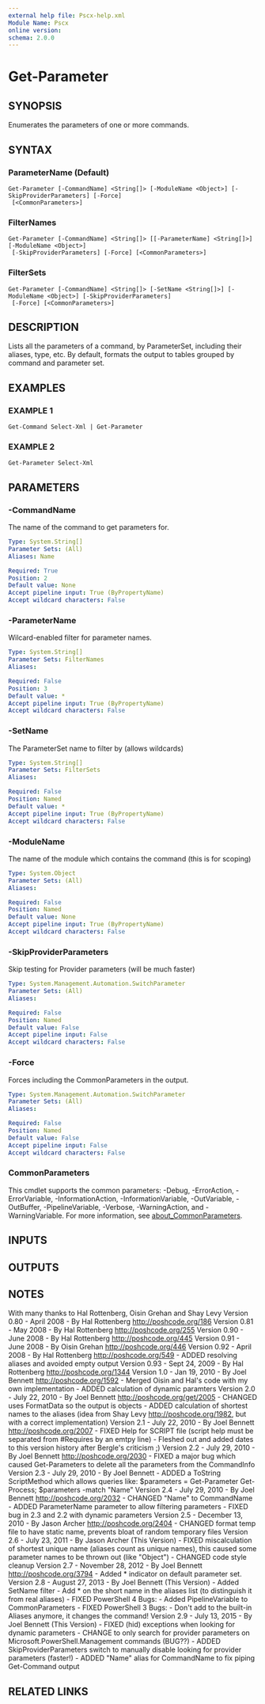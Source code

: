 ```yaml
---
external help file: Pscx-help.xml
Module Name: Pscx
online version:
schema: 2.0.0
---
```


# Get-Parameter

## SYNOPSIS
Enumerates the parameters of one or more commands.

## SYNTAX

### ParameterName (Default)
```
Get-Parameter [-CommandName] <String[]> [-ModuleName <Object>] [-SkipProviderParameters] [-Force]
 [<CommonParameters>]
```

### FilterNames
```
Get-Parameter [-CommandName] <String[]> [[-ParameterName] <String[]>] [-ModuleName <Object>]
 [-SkipProviderParameters] [-Force] [<CommonParameters>]
```

### FilterSets
```
Get-Parameter [-CommandName] <String[]> [-SetName <String[]>] [-ModuleName <Object>] [-SkipProviderParameters]
 [-Force] [<CommonParameters>]
```

## DESCRIPTION
Lists all the parameters of a command, by ParameterSet, including their aliases, type, etc.
By default, formats the output to tables grouped by command and parameter set.

## EXAMPLES

### EXAMPLE 1
```
Get-Command Select-Xml | Get-Parameter
```

### EXAMPLE 2
```
Get-Parameter Select-Xml
```

## PARAMETERS

### -CommandName
The name of the command to get parameters for.

```yaml
Type: System.String[]
Parameter Sets: (All)
Aliases: Name

Required: True
Position: 2
Default value: None
Accept pipeline input: True (ByPropertyName)
Accept wildcard characters: False
```

### -ParameterName
Wilcard-enabled filter for parameter names.

```yaml
Type: System.String[]
Parameter Sets: FilterNames
Aliases:

Required: False
Position: 3
Default value: *
Accept pipeline input: True (ByPropertyName)
Accept wildcard characters: False
```

### -SetName
The ParameterSet name to filter by (allows wildcards)

```yaml
Type: System.String[]
Parameter Sets: FilterSets
Aliases:

Required: False
Position: Named
Default value: *
Accept pipeline input: True (ByPropertyName)
Accept wildcard characters: False
```

### -ModuleName
The name of the module which contains the command (this is for scoping)

```yaml
Type: System.Object
Parameter Sets: (All)
Aliases:

Required: False
Position: Named
Default value: None
Accept pipeline input: True (ByPropertyName)
Accept wildcard characters: False
```

### -SkipProviderParameters
Skip testing for Provider parameters (will be much faster)

```yaml
Type: System.Management.Automation.SwitchParameter
Parameter Sets: (All)
Aliases:

Required: False
Position: Named
Default value: False
Accept pipeline input: False
Accept wildcard characters: False
```

### -Force
Forces including the CommonParameters in the output.

```yaml
Type: System.Management.Automation.SwitchParameter
Parameter Sets: (All)
Aliases:

Required: False
Position: Named
Default value: False
Accept pipeline input: False
Accept wildcard characters: False
```

### CommonParameters
This cmdlet supports the common parameters: -Debug, -ErrorAction, -ErrorVariable, -InformationAction, -InformationVariable, -OutVariable, -OutBuffer, -PipelineVariable, -Verbose, -WarningAction, and -WarningVariable. For more information, see [about_CommonParameters](http://go.microsoft.com/fwlink/?LinkID=113216).

## INPUTS

## OUTPUTS

## NOTES
With many thanks to Hal Rottenberg, Oisin Grehan and Shay Levy
Version 0.80 - April 2008 - By Hal Rottenberg http://poshcode.org/186
Version 0.81 - May 2008 - By Hal Rottenberg http://poshcode.org/255
Version 0.90 - June 2008 - By Hal Rottenberg http://poshcode.org/445
Version 0.91 - June 2008 - By Oisin Grehan http://poshcode.org/446
Version 0.92 - April 2008 - By Hal Rottenberg http://poshcode.org/549
             - ADDED resolving aliases and avoided empty output
Version 0.93 - Sept 24, 2009 - By Hal Rottenberg http://poshcode.org/1344
Version 1.0  - Jan 19, 2010 - By Joel Bennett http://poshcode.org/1592
             - Merged Oisin and Hal's code with my own implementation
             - ADDED calculation of dynamic paramters
Version 2.0  - July 22, 2010 - By Joel Bennett http://poshcode.org/get/2005
             - CHANGED uses FormatData so the output is objects
             - ADDED calculation of shortest names to the aliases (idea from Shay Levy http://poshcode.org/1982,
               but with a correct implementation)
Version 2.1  - July 22, 2010 - By Joel Bennett http://poshcode.org/2007
             - FIXED Help for SCRIPT file (script help must be separated from #Requires by an emtpy line)
             - Fleshed out and added dates to this version history after Bergle's criticism ;)
Version 2.2  - July 29, 2010 - By Joel Bennett http://poshcode.org/2030
             - FIXED a major bug which caused Get-Parameters to delete all the parameters from the CommandInfo
Version 2.3  - July 29, 2010 - By Joel Bennett
             - ADDED a ToString ScriptMethod which allows queries like:
               $parameters = Get-Parameter Get-Process; $parameters -match "Name"
Version 2.4  - July 29, 2010 - By Joel Bennett http://poshcode.org/2032
             - CHANGED "Name" to CommandName
             - ADDED ParameterName parameter to allow filtering parameters
             - FIXED bug in 2.3 and 2.2 with dynamic parameters
Version 2.5  - December 13, 2010 - By Jason Archer http://poshcode.org/2404
             - CHANGED format temp file to have static name, prevents bloat of random temporary files
Version 2.6  - July 23, 2011 - By Jason Archer (This Version)
             - FIXED miscalculation of shortest unique name (aliases count as unique names),
               this caused some parameter names to be thrown out (like "Object")
             - CHANGED code style cleanup
Version 2.7  - November 28, 2012 - By Joel Bennett http://poshcode.org/3794
             - Added * indicator on default parameter set.
Version 2.8  - August 27, 2013 - By Joel Bennett (This Version)
             - Added SetName filter
             - Add * on the short name in the aliases list (to distinguish it from real aliases)
             - FIXED PowerShell 4 Bugs:
             - Added PipelineVariable to CommonParameters
             - FIXED PowerShell 3 Bugs:
             - Don't add to the built-in Aliases anymore, it changes the command!
Version 2.9  - July 13, 2015 - By Joel Bennett (This Version)
             - FIXED (hid) exceptions when looking for dynamic parameters
             - CHANGE to only search for provider parameters on Microsoft.PowerShell.Management commands (BUG??)
             - ADDED SkipProviderParameters switch to manually disable looking for provider parameters (faster!)
             - ADDED "Name" alias for CommandName to fix piping Get-Command output

## RELATED LINKS
